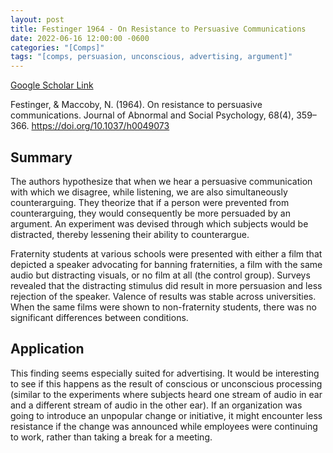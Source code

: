 ```yaml
---
layout: post
title: Festinger 1964 - On Resistance to Persuasive Communications
date: 2022-06-16 12:00:00 -0600
categories: "[Comps]"
tags: "[comps, persuasion, unconscious, advertising, argument]"
---
```

[Google Scholar Link](https://scholar.google.com/scholar?hl=en&as_sdt=0%2C45&as_vis=1&q=On+resistance+to+persuasive+communications.&btnG=)

Festinger, & Maccoby, N. (1964). On resistance to persuasive communications. Journal of Abnormal and Social Psychology, 68(4), 359–366. https://doi.org/10.1037/h0049073

## Summary
The authors hypothesize that when we hear a persuasive communication with which we disagree, while listening, we are also simultaneously counterarguing.  They theorize that if a person were prevented from counterarguing, they would consequently be more persuaded by an argument.  An experiment was devised through which subjects would be distracted, thereby lessening their ability to counterargue.

Fraternity students at various schools were presented with either a film that depicted a speaker advocating for banning fraternities, a film with the same audio but distracting visuals, or no film at all (the control group).  Surveys revealed that the distracting stimulus did result in more persuasion and less rejection of the speaker.  Valence of results was stable across universities.  When the same films were shown to non-fraternity students, there was no significant differences between conditions.

## Application
This finding seems especially suited for advertising.  It would be interesting to see if this happens as the result of conscious or unconscious processing (similar to the experiments where subjects heard one stream of audio in ear and a different stream of audio in the other ear).  If an organization was going to introduce an unpopular change or initiative, it might encounter less resistance if the change was announced while employees were continuing to work, rather than taking a break for a meeting.
